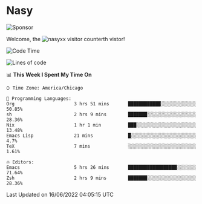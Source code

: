 # Nasy

<!--
<p align="center">
<img height="200" src="https://github-readme-stats.vercel.app/api?username=nasyxx&count_private=true&show_icons=true&theme=dracula&include_all_commits=true"/>
<img height="200" src="https://github-readme-stats.vercel.app/api/top-langs/?username=nasyxx&theme=dracula&hide=html,jupyter+notebook&count_private=true&show_icons=true"/>
</p>

  
----------------
-->

![Sponsor](https://img.shields.io/static/v1.svg?label=Sponsor&message=%E2%9D%A4&logo=GitHub&style=flat&color=pink)
 
Welcome, the ![nasyxx visitor counter](https://count.getloli.com/get/@nasyxx?theme=rule34)th vistor!
 
<!--START_SECTION:waka-->
![Code Time](http://img.shields.io/badge/Code%20Time-2%2C485%20hrs%2018%20mins-blue)

![Lines of code](https://img.shields.io/badge/From%20Hello%20World%20I%27ve%20Written-5%20Million%20lines%20of%20code-blue)

📊 **This Week I Spent My Time On** 

```text
⌚︎ Time Zone: America/Chicago

💬 Programming Languages: 
Org                      3 hrs 51 mins       ████████████░░░░░░░░░░░░░   50.85% 
sh                       2 hrs 9 mins        ███████░░░░░░░░░░░░░░░░░░   28.36% 
Nix                      1 hr 1 min          ███░░░░░░░░░░░░░░░░░░░░░░   13.48% 
Emacs Lisp               21 mins             █░░░░░░░░░░░░░░░░░░░░░░░░   4.7% 
TeX                      7 mins              ░░░░░░░░░░░░░░░░░░░░░░░░░   1.61%

🔥 Editors: 
Emacs                    5 hrs 26 mins       ██████████████████░░░░░░░   71.64% 
Zsh                      2 hrs 9 mins        ███████░░░░░░░░░░░░░░░░░░   28.36%

```


 Last Updated on 16/06/2022 04:05:15 UTC
<!--END_SECTION:waka-->

<!-- ![visitors](https://visitor-badge.laobi.icu/badge?page_id=nasyxx.nasyxx) -->

